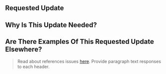 ## Requested Update

## Why Is This Update Needed?

## Are There Examples Of This Requested Update Elsewhere?

> Read about references issues [here](https://help.github.com/articles/closing-issues-using-keywords/). Provide paragraph text responses to each header.
